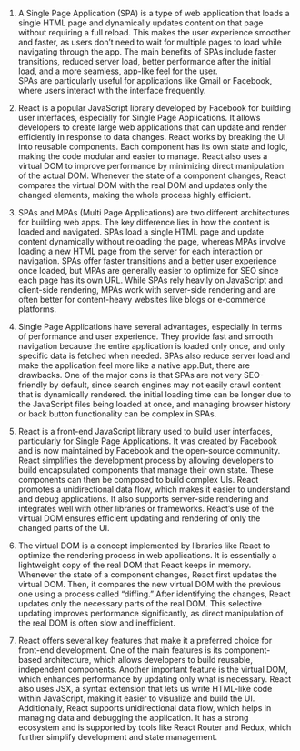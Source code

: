 1. A Single Page Application (SPA) is a type of web application that loads a single HTML page and dynamically updates content on that page without requiring a full reload.
 This makes the user experience smoother and faster, as users don’t need to wait for multiple pages to load while navigating through the app.
   The main benefits of SPAs include faster transitions, reduced server load, better performance after the initial load, and a more seamless, app-like feel for the user.   
  SPAs are particularly useful for applications like Gmail or Facebook, where users interact with the interface frequently.

2. React is a popular JavaScript library developed by Facebook for building user interfaces, especially for Single Page Applications.
    It allows developers to create large web applications that can update and render efficiently in response to data changes.
    React works by breaking the UI into reusable components. Each component has its own state and logic, making the code modular and easier to manage.
   React also uses a virtual DOM to improve performance by minimizing direct manipulation of the actual DOM.
   Whenever the state of a component changes, React compares the virtual DOM with the real DOM and updates only the changed elements, making the whole process highly efficient.
   
4. SPAs and MPAs (Multi Page Applications) are two different architectures for building web apps. The key difference lies in how the content is loaded and navigated.
    SPAs load a single HTML page and update content dynamically without reloading the page, whereas MPAs involve loading a new HTML page from the server for each interaction or navigation.
   SPAs offer faster transitions and a better user experience once loaded, but MPAs are generally easier to optimize for SEO since each page has its own URL.
    While SPAs rely heavily on JavaScript and client-side rendering, MPAs work with server-side rendering and are often better for content-heavy websites like blogs or e-commerce platforms.   
5. Single Page Applications have several advantages, especially in terms of performance and user experience.
    They provide fast and smooth navigation because the entire application is loaded only once, and only specific data is fetched when needed.
    SPAs also reduce server load and make the application feel more like a native app.But, there are drawbacks.
   One of the major cons is that SPAs are not very SEO-friendly by default, since search engines may not easily crawl content that is dynamically rendered.
   the initial loading time can be longer due to the JavaScript files being loaded at once, and managing browser history or back button functionality can be complex in SPAs.

6. React is a front-end JavaScript library used to build user interfaces, particularly for Single Page Applications.
    It was created by Facebook and is now maintained by Facebook and the open-source community.
    React simplifies the development process by allowing developers to build encapsulated components that manage their own state.
    These components can then be composed to build complex UIs. React promotes a unidirectional data flow, which makes it easier to understand and debug applications.
    It also supports server-side rendering and integrates well with other libraries or frameworks.
    React’s use of the virtual DOM ensures efficient updating and rendering of only the changed parts of the UI.

7. The virtual DOM is a concept implemented by libraries like React to optimize the rendering process in web applications.
    It is essentially a lightweight copy of the real DOM that React keeps in memory.
    Whenever the state of a component changes, React first updates the virtual DOM.
    Then, it compares the new virtual DOM with the previous one using a process called “diffing.”
    After identifying the changes, React updates only the necessary parts of the real DOM.
    This selective updating improves performance significantly, as direct manipulation of the real DOM is often slow and inefficient.
8. React offers several key features that make it a preferred choice for front-end development.
   One of the main features is its component-based architecture, which allows developers to build reusable, independent components.
    Another important feature is the virtual DOM, which enhances performance by updating only what is necessary.
   React also uses JSX, a syntax extension that lets us write HTML-like code within JavaScript, making it easier to visualize and build the UI.
    Additionally, React supports unidirectional data flow, which helps in managing data and debugging the application.
    It has a strong ecosystem and is supported by tools like React Router and Redux, which further simplify development and state management.

